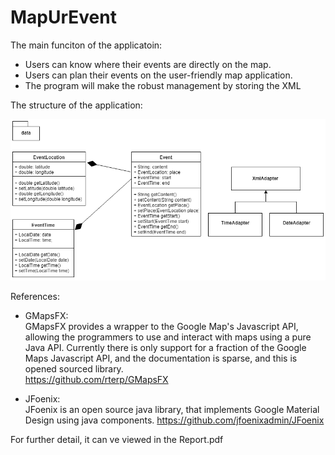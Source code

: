 # MapUrEvent
The main funciton of the applicatoin:
- Users can know where their events are directly on the map.
- Users can plan their events on the user-friendly map application.
- The program will make the robust management by storing the XML

The structure of the application:

![Network Model](images/model.png)

References: 
- GMapsFX:  
  GMapsFX provides a wrapper to the Google Map's Javascript API, allowing the programmers to use and interact with maps using a pure Java API. Currently there is only support for a fraction of the Google Maps Javascript API, and the documentation is sparse, and this is opened sourced library.  
https://github.com/rterp/GMapsFX

- JFoenix:     
JFoenix is an open source java library, that implements Google Material Design using java components. https://github.com/jfoenixadmin/JFoenix

For further detail, it can ve viewed in the Report.pdf

